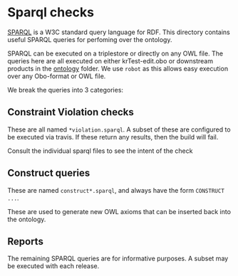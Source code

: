# Sparql checks

[SPARQL](https://www.w3.org/TR/rdf-sparql-query/) is a W3C standard
query language for RDF. This directory contains useful SPARQL queries
for perfoming over the ontology.

SPARQL can be executed on a triplestore or directly on any OWL
file. The queries here are all executed on either krTest-edit.obo or
downstream products in the [ontology](../ontology/) folder. We use
`robot` as this allows easy execution over any Obo-format or OWL file.

We break the queries into 3 categories:

## Constraint Violation checks

These are all named `*violation.sparql`. A subset of these are
configured to be executed via travis. If these return any results,
then the build will fail.

Consult the individual sparql files to see the intent of the check

## Construct queries

These are named `construct*.sparql`, and always have the form `CONSTRUCT ...`.

These are used to generate new OWL axioms that can be inserted back
into the ontology.

## Reports

The remaining SPARQL queries are for informative purposes. A subset
may be executed with each release.